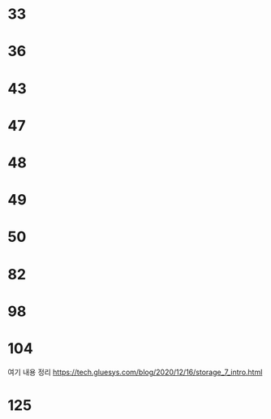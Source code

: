 # 33

# 36

# 43

# 47

# 48

# 49

# 50

# 82

# 98

# 104

여기 내용 정리
https://tech.gluesys.com/blog/2020/12/16/storage_7_intro.html

# 125